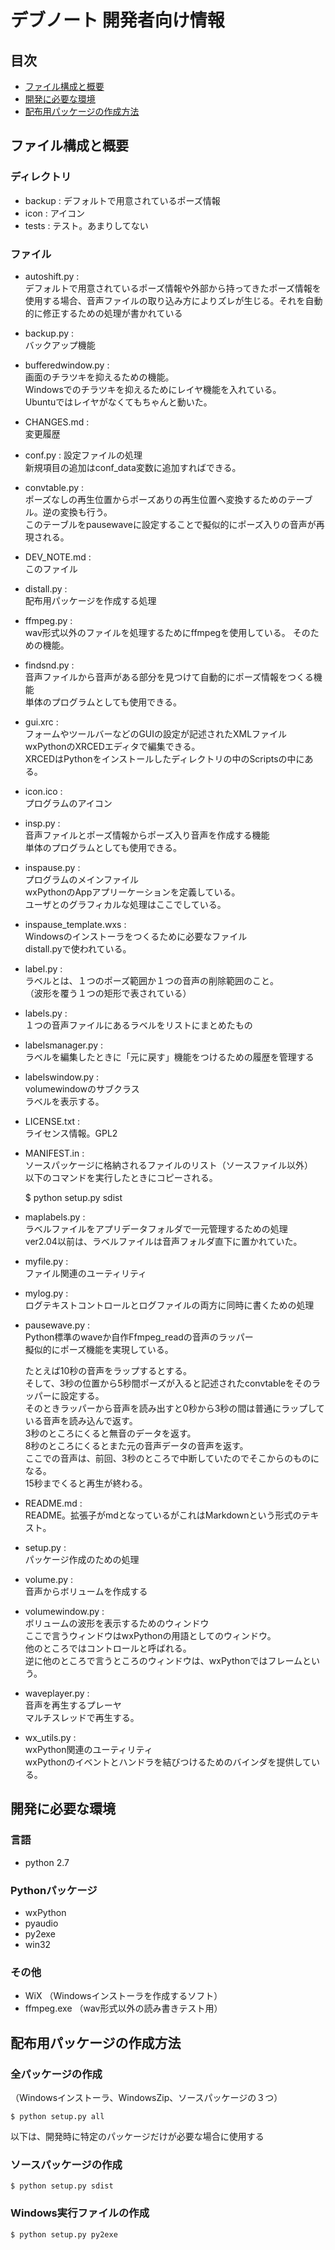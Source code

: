 デブノート 開発者向け情報
===============================================================================

目次
-------------------------------------------------------------------------------

* [ファイル構成と概要](#files)
* [開発に必要な環境](#devenv)
* [配布用パッケージの作成方法](#build)


<a name="files"> ファイル構成と概要
-------------------------------------------------------------------------------

### ディレクトリ
* backup : デフォルトで用意されているポーズ情報
* icon   : アイコン
* tests  : テスト。あまりしてない

### ファイル
* autoshift.py :  
  デフォルトで用意されているポーズ情報や外部から持ってきたポーズ情報を使用する場合、音声ファイルの取り込み方によりズレが生じる。それを自動的に修正するための処理が書かれている

* backup.py :  
  バックアップ機能

* bufferedwindow.py :  
  画面のチラツキを抑えるための機能。  
  Windowsでのチラツキを抑えるためにレイヤ機能を入れている。  
  Ubuntuではレイヤがなくてもちゃんと動いた。

* CHANGES.md :  
  変更履歴

* conf.py :
  設定ファイルの処理  
  新規項目の追加はconf_data変数に追加すればできる。

* convtable.py :  
  ポーズなしの再生位置からポーズありの再生位置へ変換するためのテーブル。逆の変換も行う。  
  このテーブルをpausewaveに設定することで擬似的にポーズ入りの音声が再現される。

* DEV_NOTE.md :  
  このファイル

* distall.py :  
  配布用パッケージを作成する処理

* ffmpeg.py :  
  wav形式以外のファイルを処理するためにffmpegを使用している。
  そのための機能。

* findsnd.py :  
  音声ファイルから音声がある部分を見つけて自動的にポーズ情報をつくる機能  
  単体のプログラムとしても使用できる。

* gui.xrc :  
  フォームやツールバーなどのGUIの設定が記述されたXMLファイル  
  wxPythonのXRCEDエディタで編集できる。  
  XRCEDはPythonをインストールしたディレクトリの中のScriptsの中にある。

* icon.ico :  
  プログラムのアイコン

* insp.py :  
  音声ファイルとポーズ情報からポーズ入り音声を作成する機能  
  単体のプログラムとしても使用できる。

* inspause.py :  
  プログラムのメインファイル  
  wxPythonのAppアプリーケーションを定義している。  
  ユーザとのグラフィカルな処理はここでしている。

* inspause_template.wxs :  
  Windowsのインストーラをつくるために必要なファイル  
  distall.pyで使われている。

* label.py :  
  ラベルとは、１つのポーズ範囲か１つの音声の削除範囲のこと。  
  （波形を覆う１つの矩形で表されている）

* labels.py :  
  １つの音声ファイルにあるラベルをリストにまとめたもの

* labelsmanager.py :  
  ラベルを編集したときに「元に戻す」機能をつけるための履歴を管理する

* labelswindow.py :  
  volumewindowのサブクラス  
  ラベルを表示する。

* LICENSE.txt :  
  ライセンス情報。GPL2

* MANIFEST.in :  
  ソースパッケージに格納されるファイルのリスト（ソースファイル以外）  
  以下のコマンドを実行したときにコピーされる。

    $ python setup.py sdist

* maplabels.py :  
  ラベルファイルをアプリデータフォルダで一元管理するための処理  
  ver2.04以前は、ラベルファイルは音声フォルダ直下に置かれていた。

* myfile.py :  
  ファイル関連のユーティリティ

* mylog.py :  
  ログテキストコントロールとログファイルの両方に同時に書くための処理

* pausewave.py :  
  Python標準のwaveか自作Ffmpeg_readの音声のラッパー  
  擬似的にポーズ機能を実現している。

  たとえば10秒の音声をラップするとする。  
  そして、3秒の位置から5秒間ポーズが入ると記述されたconvtableをそのラッパーに設定する。  
  そのときラッパーから音声を読み出すと0秒から3秒の間は普通にラップしている音声を読み込んで返す。  
  3秒のところにくると無音のデータを返す。  
  8秒のところにくるとまた元の音声データの音声を返す。  
  ここでの音声は、前回、3秒のところで中断していたのでそこからのものになる。  
  15秒までくると再生が終わる。

* README.md :  
  README。拡張子がmdとなっているがこれはMarkdownという形式のテキスト。

* setup.py :  
  パッケージ作成のための処理

* volume.py :  
  音声からボリュームを作成する

* volumewindow.py :  
  ボリュームの波形を表示するためのウィンドウ  
  ここで言うウィンドウはwxPythonの用語としてのウィンドウ。  
  他のところではコントロールと呼ばれる。  
  逆に他のところで言うところのウィンドウは、wxPythonではフレームという。

* waveplayer.py :  
  音声を再生するプレーヤ  
  マルチスレッドで再生する。

* wx_utils.py :  
  wxPython関連のユーティリティ  
  wxPythonのイベントとハンドラを結びつけるためのバインダを提供している。


<a name="devenv"> 開発に必要な環境
-------------------------------------------------------------------------------

### 言語
* python 2.7

### Pythonパッケージ
* wxPython
* pyaudio
* py2exe
* win32

### その他
* WiX   （Windowsインストーラを作成するソフト）
* ffmpeg.exe  （wav形式以外の読み書きテスト用）


<a name="build"> 配布用パッケージの作成方法
-------------------------------------------------------------------------------

### 全パッケージの作成
（Windowsインストーラ、WindowsZip、ソースパッケージの３つ）  

    $ python setup.py all


以下は、開発時に特定のパッケージだけが必要な場合に使用する

### ソースパッケージの作成
    $ python setup.py sdist


### Windows実行ファイルの作成
    $ python setup.py py2exe
